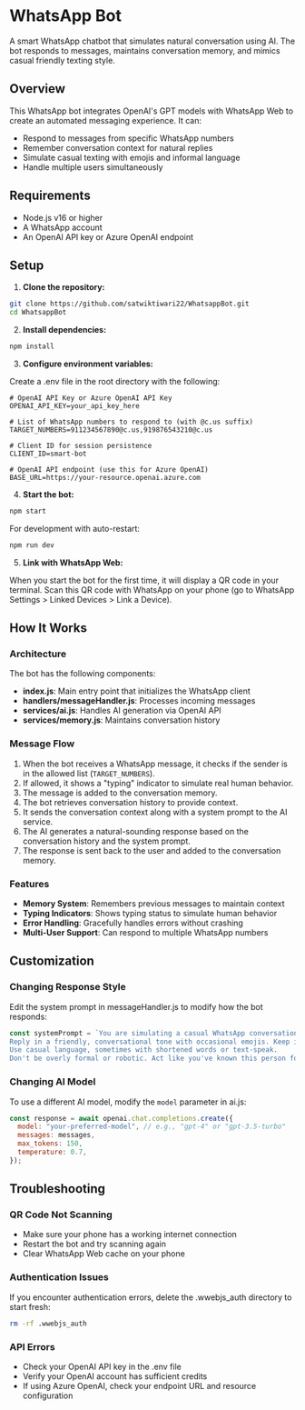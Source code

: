 # WhatsApp Bot

A smart WhatsApp chatbot that simulates natural conversation using AI. The bot responds to messages, maintains conversation memory, and mimics casual friendly texting style.

## Overview

This WhatsApp bot integrates OpenAI's GPT models with WhatsApp Web to create an automated messaging experience. It can:

- Respond to messages from specific WhatsApp numbers
- Remember conversation context for natural replies
- Simulate casual texting with emojis and informal language
- Handle multiple users simultaneously

## Requirements

- Node.js v16 or higher
- A WhatsApp account
- An OpenAI API key or Azure OpenAI endpoint

## Setup

1. **Clone the repository:**

```bash
git clone https://github.com/satwiktiwari22/WhatsappBot.git
cd WhatsappBot
```

2. **Install dependencies:**

```bash
npm install
```

3. **Configure environment variables:**

Create a .env file in the root directory with the following:

```properties
# OpenAI API Key or Azure OpenAI API Key
OPENAI_API_KEY=your_api_key_here

# List of WhatsApp numbers to respond to (with @c.us suffix)
TARGET_NUMBERS=911234567890@c.us,919876543210@c.us

# Client ID for session persistence
CLIENT_ID=smart-bot

# OpenAI API endpoint (use this for Azure OpenAI)
BASE_URL=https://your-resource.openai.azure.com
```

4. **Start the bot:**

```bash
npm start
```

For development with auto-restart:

```bash
npm run dev
```

5. **Link with WhatsApp Web:**

When you start the bot for the first time, it will display a QR code in your terminal. Scan this QR code with WhatsApp on your phone (go to WhatsApp Settings > Linked Devices > Link a Device).

## How It Works

### Architecture

The bot has the following components:

- **index.js**: Main entry point that initializes the WhatsApp client
- **handlers/messageHandler.js**: Processes incoming messages
- **services/ai.js**: Handles AI generation via OpenAI API
- **services/memory.js**: Maintains conversation history

### Message Flow

1. When the bot receives a WhatsApp message, it checks if the sender is in the allowed list (`TARGET_NUMBERS`).
2. If allowed, it shows a "typing" indicator to simulate real human behavior.
3. The message is added to the conversation memory.
4. The bot retrieves conversation history to provide context.
5. It sends the conversation context along with a system prompt to the AI service.
6. The AI generates a natural-sounding response based on the conversation history and the system prompt.
7. The response is sent back to the user and added to the conversation memory.

### Features

- **Memory System**: Remembers previous messages to maintain context
- **Typing Indicators**: Shows typing status to simulate human behavior
- **Error Handling**: Gracefully handles errors without crashing
- **Multi-User Support**: Can respond to multiple WhatsApp numbers

## Customization

### Changing Response Style

Edit the system prompt in messageHandler.js to modify how the bot responds:

```javascript
const systemPrompt = `You are simulating a casual WhatsApp conversation with a close friend.
Reply in a friendly, conversational tone with occasional emojis. Keep it brief like texting.
Use casual language, sometimes with shortened words or text-speak.
Don't be overly formal or robotic. Act like you've known this person for years.`;
```

### Changing AI Model

To use a different AI model, modify the `model` parameter in ai.js:

```javascript
const response = await openai.chat.completions.create({
  model: "your-preferred-model", // e.g., "gpt-4" or "gpt-3.5-turbo"
  messages: messages,
  max_tokens: 150,
  temperature: 0.7,
});
```

## Troubleshooting

### QR Code Not Scanning

- Make sure your phone has a working internet connection
- Restart the bot and try scanning again
- Clear WhatsApp Web cache on your phone

### Authentication Issues

If you encounter authentication errors, delete the .wwebjs_auth directory to start fresh:

```bash
rm -rf .wwebjs_auth
```

### API Errors

- Check your OpenAI API key in the .env file
- Verify your OpenAI account has sufficient credits
- If using Azure OpenAI, check your endpoint URL and resource configuration
